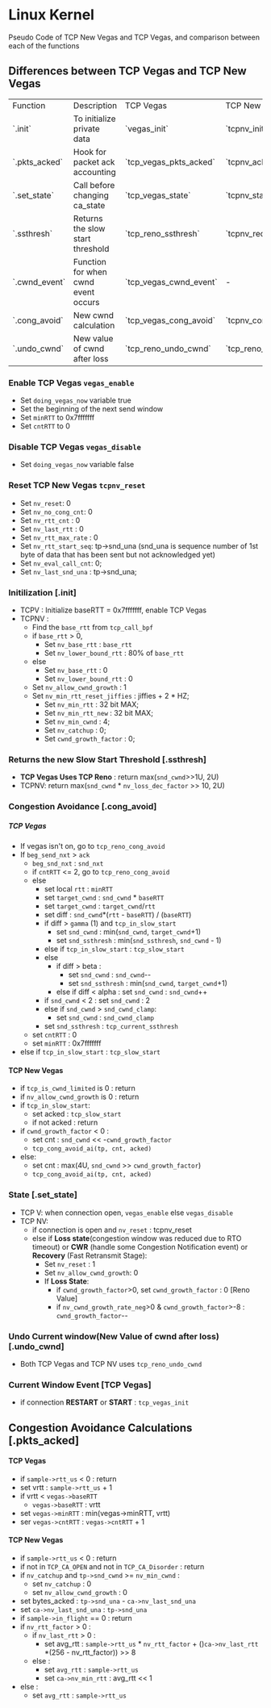 # Linux Kernel
 Pseudo Code of TCP New Vegas and TCP Vegas, and comparison between each of the functions

## Differences between TCP Vegas and TCP New Vegas

<table>
<tr>
  <td>Function</td>
  <td>Description</td>
  <td>TCP Vegas</td>
  <td>TCP New Vegas</td>
</tr>
<tr>
  <td>`.init`</td>
  <td>To initialize private data</td>
  <td>`vegas_init`</td>
  <td>`tcpnv_init`</td>
</tr>
<tr>
  <td>`.pkts_acked`</td>
  <td>Hook for packet ack accounting</td>
  <td>`tcp_vegas_pkts_acked`</td>
  <td>`tcpnv_acked`</td>
</tr>
<tr>
  <td>`.set_state`</td>
  <td>Call before changing ca_state</td>
  <td>`tcp_vegas_state`</td>
  <td>`tcpnv_state`</td>
</tr>
<tr>
  <td>`.ssthresh`</td>
  <td>Returns the slow start threshold</td>
  <td>`tcp_reno_ssthresh`</td>
  <td>`tcpnv_recalc_ssthresh`</td>
</tr>
<tr>
  <td>`.cwnd_event`</td>
  <td>Function for when cwnd event occurs</td>
  <td>`tcp_vegas_cwnd_event`</td>
  <td> - </td>
</tr>
<tr>
  <td>`.cong_avoid`</td>
  <td>New cwnd calculation</td>
  <td>`tcp_vegas_cong_avoid`</td>
  <td>`tcpnv_cong_avoid`</td>
</tr>
<tr>
  <td>`.undo_cwnd`</td>
  <td>New value of cwnd after loss</td>
  <td>`tcp_reno_undo_cwnd`</td>
  <td>`tcp_reno_undo_cwnd`</td>
</tr>
</table>

### Enable TCP Vegas `vegas_enable`
- Set `doing_vegas_now` variable true
- Set the beginning of the next send window
- Set `minRTT` to 0x7fffffff
- Set `cntRTT` to 0

### Disable TCP Vegas `vegas_disable`
- Set `doing_vegas_now` variable false

### Reset TCP New Vegas `tcpnv_reset`
- Set `nv_reset`: 0
- Set `nv_no_cong_cnt`: 0
- Set `nv_rtt_cnt` : 0
-	Set `nv_last_rtt` : 0
-	Set `nv_rtt_max_rate` : 0
-	Set `nv_rtt_start_seq`: tp->snd_una (snd_una is sequence number of 1st byte of data that has been sent but not acknowledged yet)
- Set `nv_eval_call_cnt`: 0;
-	Set `nv_last_snd_una` : tp->snd_una;

### Initilization [.init]
- TCPV : Initialize baseRTT = 0x7fffffff, enable TCP Vegas
- TCPNV :
  - Find the `base_rtt` from `tcp_call_bpf`
  - if `base_rtt` > 0,
    - Set `nv_base_rtt` : `base_rtt`
    - Set `nv_lower_bound_rtt` : 80% of `base_rtt`
  - else
    - Set `nv_base_rtt` : 0
    - Set `nv_lower_bound_rtt` : 0
  - Set `nv_allow_cwnd_growth` : 1
  - Set `nv_min_rtt_reset_jiffies` : jiffies + 2 * HZ;
	- Set `nv_min_rtt` : 32 bit MAX;
	- Set `nv_min_rtt_new` : 32 bit MAX;
	- Set `nv_min_cwnd` : 4;
	- Set `nv_catchup` : 0;
	- Set `cwnd_growth_factor` : 0;

### Returns the new Slow Start Threshold [.ssthresh]
  - **TCP Vegas Uses TCP Reno** : return max(`snd_cwnd`>>1U, 2U)
  - TCPNV: return max(`snd_cwnd` * `nv_loss_dec_factor` >> 10, 2U)

### Congestion Avoidance [.cong_avoid]
##### TCP Vegas
  - If vegas isn't on, go to `tcp_reno_cong_avoid`
  - If `beg_send_nxt` > `ack`
    - `beg_snd_nxt` : `snd_nxt`
    - if `cntRTT` <= 2, go to `tcp_reno_cong_avoid`
    - else
      - set local `rtt` : `minRTT`
      - set `target_cwnd` : `snd_cwnd` * `baseRTT`
      - set `target_cwnd` : `target_cwnd`/`rtt`
      - set diff : `snd_cwnd`\*(`rtt` - `baseRTT`) / (`baseRTT`)
      - if diff > `gamma` (1) and `tcp_in_slow_start`
        - set `snd_cwnd` : min(`snd_cwnd`, `target_cwnd`+1)
        - set `snd_ssthresh` : min(`snd_ssthresh`, `snd_cwnd` - 1)
      - else if `tcp_in_slow_start` : `tcp_slow_start`
      - else
        - if diff > beta :
          - set `snd_cwnd` : `snd_cwnd`--
          - set `snd_ssthresh` : min(`snd_cwnd`, `target_cwnd`+1)
        - else if diff < alpha : set `snd_cwnd` : `snd_cwnd`++
      - if `snd_cwnd` < 2 : set `snd_cwnd` : 2
      - else if `snd_cwnd` > `snd_cwnd_clamp`:
        - set `snd_cwnd` : `snd_cwnd_clamp`
      - set `snd_ssthresh` : `tcp_current_ssthresh`
    - set `cntRTT` : 0
    - set `minRTT` : 0x7fffffff
  - else if `tcp_in_slow_start` : `tcp_slow_start`


#### TCP New Vegas
  - if `tcp_is_cwnd_limited` is 0 : return
  - if `nv_allow_cwnd_growth` is 0 : return
  - if `tcp_in_slow_start`:
    - set acked : `tcp_slow_start`
    - if not acked : return
  - if `cwnd_growth_factor` < 0 :
    - set cnt : `snd_cwnd` << -`cwnd_growth_factor`
    - `tcp_cong_avoid_ai(tp, cnt, acked)`
  - else:
    - set cnt : max(4U, `snd_cwnd` >> `cwnd_growth_factor`)
    - `tcp_cong_avoid_ai(tp, cnt, acked)`


### State [.set_state]
- TCP V: when connection open, `vegas_enable` else `vegas_disable`
- TCP NV:
  - if connection is open and `nv_reset` : tcpnv_reset
  - else if **Loss state**(congestion window was reduced due to
RTO timeout) or **CWR** (handle some Congestion Notification
event) or **Recovery** (Fast Retransmit Stage):
    - Set `nv_reset` : 1
    - Set `nv_allow_cwnd_growth`: 0
    - If **Loss State**:
      - if `cwnd_growth_factor`>0, set `cwnd_growth_factor` : 0 [Reno Value]
      - if `nv_cwnd_growth_rate_neg`>0 & `cwnd_growth_factor`>-8 : `cwnd_growth_factor`--

### Undo Current window(New Value of cwnd after loss) [.undo_cwnd]
- Both TCP Vegas and TCP NV uses `tcp_reno_undo_cwnd`

### Current Window Event [TCP Vegas]
- if connection **RESTART** or **START** : `tcp_vegas_init`

## Congestion Avoidance Calculations [.pkts_acked]

#### TCP Vegas
- if `sample->rtt_us` < 0 : return
- set vrtt : `sample->rtt_us` + 1
- if vrtt < `vegas->baseRTT`
  - `vegas->baseRTT` : vrtt
- set `vegas->minRTT` : min(vegas->minRTT, vrtt)
- ser `vegas->cntRTT` : `vegas->cntRTT` + 1

#### TCP New Vegas
- if `sample->rtt_us` < 0 : return
- if not in `TCP_CA_OPEN` and not in `TCP_CA_Disorder` : return
- if `nv_catchup` and `tp->snd_cwnd` >= `nv_min_cwnd` :
  - set `nv_catchup` : 0
  - set `nv_allow_cwnd_growth` : 0
- set bytes_acked : `tp->snd_una` - `ca->nv_last_snd_una`
- set `ca->nv_last_snd_una` : `tp->snd_una`
- if `sample->in_flight` == 0 : return
- if `nv_rtt_factor` > 0 :
  - if `nv_last_rtt` > 0 :
    - set avg_rtt : `sample->rtt_us` * `nv_rtt_factor` + ()`ca->nv_last_rtt` \*(256 - nv_rtt_factor)) >> 8
  - else :
    - set `avg_rtt` : `sample->rtt_us`
    - set `ca->nv_min_rtt` : avg_rtt << 1
- else :
  - set `avg_rtt` : `sample->rtt_us`
